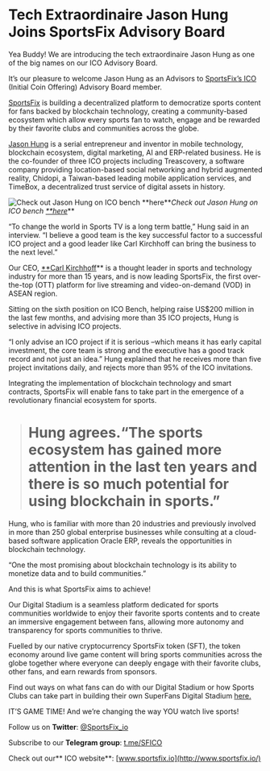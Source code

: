 
# Tech Extraordinaire Jason Hung Joins SportsFix Advisory Board

Yea Buddy! We are introducing the tech extraordinaire Jason Hung as one of the big names on our ICO Advisory Board.

It’s our pleasure to welcome Jason Hung as an Advisors to [SportsFix’s ICO ](http://www.sportsfix.io)(Initial Coin Offering) Advisory Board member.

[SportsFix](http://www.sportsfix.tv) is building a decentralized platform to democratize sports content for fans backed by blockchain technology, creating a community-based ecosystem which allow every sports fan to watch, engage and be rewarded by their favorite clubs and communities across the globe.

[Jason Hung](https://icobench.com/u/jason-hung) is a serial entrepreneur and inventor in mobile technology, blockchain ecosystem, digital marketing, AI and ERP-related business. He is the co-founder of three ICO projects including Treascovery, a software company providing location-based social networking and hybrid augmented reality, Chidopi, a Taiwan-based leading mobile application services, and TimeBox, a decentralized trust service of digital assets in history.

![Check out Jason Hung on ICO bench [**here](https://icobench.com/u/jason-hung)**](https://cdn-images-1.medium.com/max/3200/1*n7nh2VMvJXCUxc0XOW8XSA.jpeg)*Check out Jason Hung on ICO bench [**here](https://icobench.com/u/jason-hung)***

“To change the world in Sports TV is a long term battle,” Hung said in an interview. “I believe a good team is the key successful factor to a successful ICO project and a good leader like Carl Kirchhoff can bring the business to the next level.”

Our CEO, [**Carl Kirchhoff](https://twitter.com/CarlKir)** is a thought leader in sports and technology industry for more than 15 years, and is now leading SportsFix, the first over-the-top (OTT) platform for live streaming and video-on-demand (VOD) in ASEAN region.

Sitting on the sixth position on ICO Bench, helping raise US$200 million in the last few months, and advising more than 35 ICO projects, Hung is selective in advising ICO projects.

“I only advise an ICO project if it is serious –which means it has early capital investment, the core team is strong and the executive has a good track record and not just an idea.” Hung explained that he receives more than five project invitations daily, and rejects more than 95% of the ICO invitations.

Integrating the implementation of blockchain technology and smart contracts, SportsFix will enable fans to take part in the emergence of a revolutionary financial ecosystem for sports.
> # Hung agrees.“The sports ecosystem has gained more attention in the last ten years and there is so much potential for using blockchain in sports.”

Hung, who is familiar with more than 20 industries and previously involved in more than 250 global enterprise businesses while consulting at a cloud-based software application Oracle ERP, reveals the opportunities in blockchain technology.

“One the most promising about blockchain technology is its ability to monetize data and to build communities.”

And this is what SportsFix aims to achieve!

Our Digital Stadium is a seamless platform dedicated for sports communities worldwide to enjoy their favorite sports contents and to create an immersive engagement between fans, allowing more autonomy and transparency for sports communities to thrive.

Fuelled by our native cryptocurrency SportsFix token (SFT), the token economy around live game content will bring sports communities across the globe together where everyone can deeply engage with their favorite clubs, other fans, and earn rewards from sponsors.

Find out ways on what fans can do with our Digital Stadium or how Sports Clubs can take part in building their own SuperFans Digital Stadium [here.](https://medium.com/@sportsfix)

IT’S GAME TIME! And we’re changing the way YOU watch live sports!

Follow us on **Twitter**: [@SportsFix_io](https://twitter.com/SportsFix_io)

Subscribe to our **Telegram group**: [t.me/SFICO](https://t.me/SFICO)

Check out our** ICO website**: [www.sportsfix.io](http://www.sportsfix.io/)
